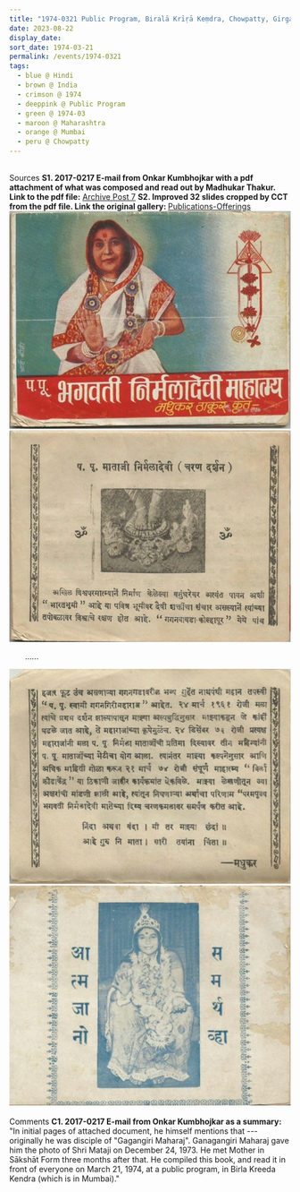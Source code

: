 ```yaml
---
title: "1974-0321 Public Program, Biralā Krīṛā Keṃdra, Chowpatty, Girgaum Chowpatty, Mumbai, Maharashtra, India"
date: 2023-08-22
display_date: 
sort_date: 1974-03-21
permalink: /events/1974-0321
tags:
  - blue @ Hindi
  - brown @ India
  - crimson @ 1974
  - deeppink @ Public Program
  - green @ 1974-03
  - maroon @ Maharashtra
  - orange @ Mumbai
  - peru @ Chowpatty
---
```


<br>

<wave-list>
  <list-title color="DarkSeaGreen" width="55">Sources</list-title>
  <list-item color="BlanchedAlmond" width="280"><b>S1. 2017-0217 E-mail from Onkar Kumbhojkar with a pdf attachment of what was composed and read out by Madhukar Thakur. Link to the pdf file:</b> <a href="https://seven-teams.github.io/archives/2023/0519">Archive Post 7</a></list-item>
  <list-item color="Lavender" width="280"><b>S2. Improved 32 slides cropped by CCT from the pdf file. Link the original gallery: </b> <a href="https://imageevent.com/sahaja/momentsofgrowth/publicationsofferings">Publications-Offerings</a></list-item>
</wave-list>

<div style="text-align: center"><img src="/images/1974-0321_Reading_of_'Parama_Pujya_Baghavati_Nirmala_Devi_Mahatmya'_by_Madhukar_Thakur_at_Public_Program,_Birala_Krira_Kendra,_Chowpatty,_Girgaum_Chowpatty,_Mumbai,_MH,_India,_Page_01_(likely_1975_Comp)_(Balwant_Kumbhojkar_Coll).jpg" /></div>

<div style="text-align: center"><img src="/images/1974-0321_Reading_of_'Parama_Pujya_Baghavati_Nirmala_Devi_Mahatmya'_by_Madhukar_Thakur_at_Public_Program,_Birala_Krira_Kendra,_Chowpatty,_Girgaum_Chowpatty,_Mumbai,_MH,_India,_Page_02_(likely_1975_Comp)_(Balwant_Kumbhojkar_Coll).jpg" /></div>

&emsp;&emsp;......<br>

<div style="text-align: center"><img src="/images/1974-0321_Reading_of_'Parama_Pujya_Baghavati_Nirmala_Devi_Mahatmya'_by_Madhukar_Thakur_at_Public_Program,_Birala_Krira_Kendra,_Chowpatty,_Girgaum_Chowpatty,_Mumbai,_MH,_India,_Page_03_(likely_1975_Comp)_(Balwant_Kumbhojkar_Coll).jpg" /></div>

<div style="text-align: center"><img src="/images/1974-0321_Reading_of_'Parama_Pujya_Baghavati_Nirmala_Devi_Mahatmya'_by_Madhukar_Thakur_at_Public_Program,_Birala_Krira_Kendra,_Chowpatty,_Girgaum_Chowpatty,_Mumbai,_MH,_India,_Page_32_(likely_1975_Comp)_(Balwant_Kumbhojkar_Coll).jpg" /></div>

<br>

<wave-list>
  <list-title color="DarkSeaGreen" width="55">Comments</list-title>
  <list-item color="BlanchedAlmond" width="280"><b>C1. 2017-0217 E-mail from Onkar Kumbhojkar as a summary:</b> "In initial pages of attached document, he himself mentions that --- originally he was disciple of "Gagangiri Maharaj". Ganagangiri Maharaj gave him the photo of Shri Mataji on December 24, 1973. He met Mother in Sākshāt Form three months after that. He compiled this book, and read it in front of everyone on March 21, 1974, at a public program, in Birla Kreeda Kendra (which is in Mumbai)."</list-item>
</wave-list>